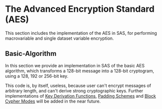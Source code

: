 # The Advanced Encryption Standard (AES)

This section includes the implementation of the AES in SAS, for performing macrovariable and single dataset variable encryption.

## Basic-Algorithm

In this section we provide an implementation in SAS of the basic AES algorithm, which transforms a 128-bit message into a 128-bit cryptogram, using a 128, 192 or 256-bit key.

This code is, by itself, useless, because user can't encrypt messages of arbitrary length, and can't derive strong cryptographic keys. Further implementations of [Key Derivation Functions](https://en.wikipedia.org/wiki/Key_derivation_function), [Padding Schemes](https://en.wikipedia.org/wiki/Padding_(cryptography)) and [Block Cypher Modes](https://en.wikipedia.org/wiki/Block_cipher_mode_of_operation) will be added in the near future.
